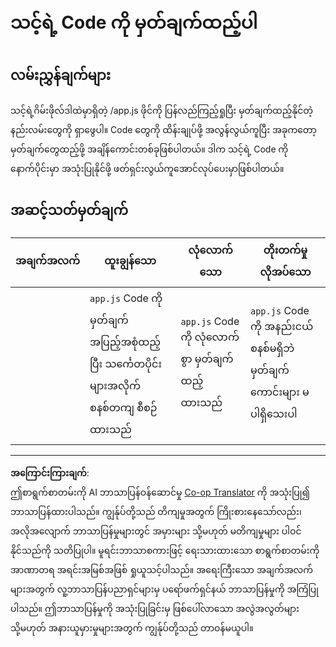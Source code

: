 <!--
CO_OP_TRANSLATOR_METADATA:
{
  "original_hash": "ccfcd8c2932761359fbaff3d6b01ace4",
  "translation_date": "2025-08-27T22:20:38+00:00",
  "source_file": "6-space-game/3-moving-elements-around/assignment.md",
  "language_code": "my"
}
-->
# သင့်ရဲ့ Code ကို မှတ်ချက်ထည့်ပါ

## လမ်းညွှန်ချက်များ

သင့်ရဲ့ဂိမ်းဖိုလ်ဒါထဲမှာရှိတဲ့ /app.js ဖိုင်ကို ပြန်လည်ကြည့်ရှုပြီး မှတ်ချက်ထည့်နိုင်တဲ့နည်းလမ်းတွေကို ရှာဖွေပါ။ Code တွေကို ထိန်းချုပ်ဖို့ အလွန်လွယ်ကူပြီး အခုကတော့ မှတ်ချက်တွေထည့်ဖို့ အချိန်ကောင်းတစ်ခုဖြစ်ပါတယ်။ ဒါက သင့်ရဲ့ Code ကို နောက်ပိုင်းမှာ အသုံးပြုနိုင်ဖို့ ဖတ်ရှင်းလွယ်ကူအောင်လုပ်ပေးမှာဖြစ်ပါတယ်။

## အဆင့်သတ်မှတ်ချက်

| အချက်အလက် | ထူးချွန်သော                                                          | လုံလောက်သော                              | တိုးတက်မှုလိုအပ်သော                                              |
| -------- | ------------------------------------------------------------------ | ------------------------------------- | -------------------------------------------------------------- |
|          | `app.js` Code ကို မှတ်ချက်အပြည့်အစုံထည့်ပြီး သင်္ကေတပိုင်းများအလိုက် စနစ်တကျ စီစဉ်ထားသည် | `app.js` Code ကို လုံလောက်စွာ မှတ်ချက်ထည့်ထားသည် | `app.js` Code ကို အနည်းငယ် စနစ်မရှိဘဲ မှတ်ချက်ကောင်းများ မပါရှိသေးပါ |

---

**အကြောင်းကြားချက်**:  
ဤစာရွက်စာတမ်းကို AI ဘာသာပြန်ဝန်ဆောင်မှု [Co-op Translator](https://github.com/Azure/co-op-translator) ကို အသုံးပြု၍ ဘာသာပြန်ထားပါသည်။ ကျွန်ုပ်တို့သည် တိကျမှုအတွက် ကြိုးစားနေသော်လည်း၊ အလိုအလျောက် ဘာသာပြန်မှုများတွင် အမှားများ သို့မဟုတ် မတိကျမှုများ ပါဝင်နိုင်သည်ကို သတိပြုပါ။ မူရင်းဘာသာစကားဖြင့် ရေးသားထားသော စာရွက်စာတမ်းကို အာဏာတရ အရင်းအမြစ်အဖြစ် ရှုယူသင့်ပါသည်။ အရေးကြီးသော အချက်အလက်များအတွက် လူ့ဘာသာပြန်ပညာရှင်များမှ ပရော်ဖက်ရှင်နယ် ဘာသာပြန်မှုကို အကြံပြုပါသည်။ ဤဘာသာပြန်မှုကို အသုံးပြုခြင်းမှ ဖြစ်ပေါ်လာသော အလွဲအလွတ်များ သို့မဟုတ် အနားယူမှားမှုများအတွက် ကျွန်ုပ်တို့သည် တာဝန်မယူပါ။